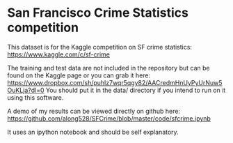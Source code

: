 # San Francisco Crime Statistics competition

This dataset is for the Kaggle competition on SF crime statistics:
https://www.kaggle.com/c/sf-crime

The training and test data are not included in the repository but can be found on the Kaggle page or you can grab it here:
https://www.dropbox.com/sh/puhlz7wqr5qgy82/AACredmHnUyPyUrNuw5OuKLja?dl=0
You should put it in the data/ directory if you intend to run on it using this software. 

A demo of my results can be viewed directly on github here:
https://github.com/along528/SFCrime/blob/master/code/sfcrime.ipynb

It uses an ipython notebook and should be self explanatory.
